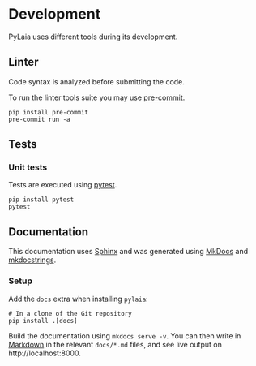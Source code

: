 # Development

PyLaia uses different tools during its development.

## Linter

Code syntax is analyzed before submitting the code.

To run the linter tools suite you may use [pre-commit](https://pre-commit.com).

```shell
pip install pre-commit
pre-commit run -a
```

## Tests

### Unit tests

Tests are executed using [pytest](https://pytest.org).

```shell
pip install pytest
pytest
```

## Documentation

This documentation uses [Sphinx](http://www.sphinx-doc.org/) and was generated using [MkDocs](https://mkdocs.org/) and [mkdocstrings](https://mkdocstrings.github.io/).

### Setup

Add the `docs` extra when installing `pylaia`:

```shell
# In a clone of the Git repository
pip install .[docs]
```

Build the documentation using `mkdocs serve -v`. You can then write in [Markdown](https://www.markdownguide.org/) in the relevant `docs/*.md` files, and see live output on http://localhost:8000.
